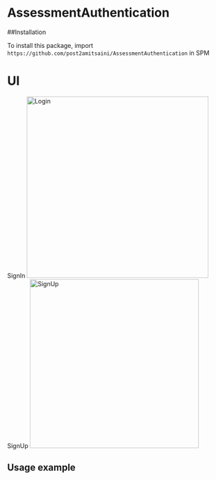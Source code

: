 # AssessmentAuthentication

##Installation

To install this package, import `https://github.com/post2amitsaini/AssessmentAuthentication` in SPM

# UI
SignIn
<img width="418" alt="Login" src="https://github.com/post2amitsaini/AssessmentAuthentication/assets/43773429/2ffe3b52-313d-46cd-9e16-7586497e698c">
SignUp
<img width="389" alt="SignUp" src="https://github.com/post2amitsaini/AssessmentAuthentication/assets/43773429/c5b00b34-2774-405e-a39a-baa3b632c0ba">



## Usage example 

```swift


```

